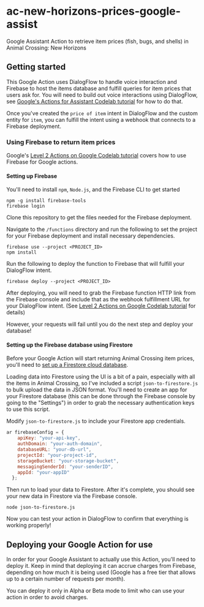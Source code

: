 # ac-new-horizons-prices-google-assist
Google Assistant Action to retrieve item prices (fish, bugs, and shells) in Animal Crossing: New Horizons

## Getting started
This Google Action uses DialogFlow to handle voice interaction and Firebase to host the items database and fulfill queries for item prices that users ask for. You will need to build out voice interactions using DialogFlow, see [Google's Actions for Assistant Codelab tutorial](https://codelabs.developers.google.com/codelabs/actions-1/index.html?index=..%2F..index#0) for how to do that.

Once you've created the `price of item` intent in DialogFlow and the custom entity for `item`, you can fulfill the intent using a webhook that connects to a Firebase deployment.

### Using Firebase to return item prices
Google's [Level 2 Actions on Google Codelab tutorial](https://codelabs.developers.google.com/codelabs/actions-2/index.html#0) covers how to use Firebase for Google actions.


#### Setting up Firebase
You'll need to install `npm`, `Node.js`, and the Firebase CLI to get started

```
npm -g install firebase-tools
firebase login
```

Clone this repository to get the files needed for the Firebase deployment.

Navigate to the `/functions` directory and run the following to set the project for your Firebase deployment and install necessary dependencies.

```
firebase use --project <PROJECT_ID>
npm install
```

Run the following to deploy the function to Firebase that will fulfill your DialogFlow intent.

```
firebase deploy --project <PROJECT_ID>
```

After deploying, you will need to grab the Firebase function HTTP link from the Firebase console and include that as the webhook fulfillment URL for your DialogFlow intent. (See [Level 2 Actions on Google Codelab tutorial](https://codelabs.developers.google.com/codelabs/actions-2/index.html#0) for details)

However, your requests will fail until you do the next step and deploy your database!

#### Setting up the Firebase database using Firestore
Before your Google Action will start returning Animal Crossing item prices, you'll need to [set up a Firestore cloud database](https://firebase.google.com/docs/firestore/quickstart). 

Loading data into Firestore using the UI is a bit of a pain, especially with all the items in Animal Crossing, so I've included a script `json-to-firestore.js` to bulk upload the data in JSON format. You'll need to create an app for your Firestore database (this can be done through the Firebase console by going to the "Settings") in order to grab the necessary authentication keys to use this script.

Modify `json-to-firestore.js` to include your Firestore app credentials.

```javascript
ar firebaseConfig = {
    apiKey: "your-api-key",
    authDomain: "your-auth-domain",
    databaseURL: "your-db-url",
    projectId: "your-project-id",
    storageBucket: "your-storage-bucket",
    messagingSenderId: "your-senderID",
    appId: "your-appID"
  };
```

Then run to load your data to Firestore. After it's complete, you should see your new data in Firestore via the Firebase console.

```
node json-to-firestore.js
```

Now you can test your action in DialogFlow to confirm that everything is working properly!

## Deploying your Google Action for use
In order for your Google Assistant to actually use this Action, you'll need to deploy it. Keep in mind that deploying it can accrue charges from Firebase, depending on how much it is being used (Google has a free tier that allows up to a certain number of requests per month).

You can deploy it only in Alpha or Beta mode to limit who can use your action in order to avoid charges.
